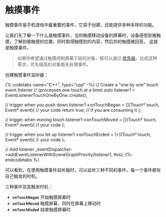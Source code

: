 # 触摸事件

触摸事件是手机游戏中最重要的事件，它易于创建，还能提供多种多样的功能。

让我们先了解一下什么是触摸事件，当你触摸移动设备的屏幕时，设备感受到被触摸，了解到被触摸的位置，同时取得触摸到的内容，然后你的触摸被回答。 这就是触摸事件。

> 如果你希望通过触摸控制屏幕下层的对象，那可以通过 [优先级](priority.md)，达成这种需求，优先级高的对象能先处理事件。

创建触摸事件监听器：

{% codetabs name="C++", type="cpp" -%}
//  Create a "one by one" touch event listener
// (processes one touch at a time)
auto listener1 = EventListenerTouchOneByOne::create();

// trigger when you push down
listener1->onTouchBegan = [](Touch* touch, Event* event){
    // your code
    return true; // if you are consuming it
};

// trigger when moving touch
listener1->onTouchMoved = [](Touch* touch, Event* event){
    // your code
};

// trigger when you let up
listener1->onTouchEnded = [=](Touch* touch, Event* event){
    // your code
};

// Add listener
_eventDispatcher->addEventListenerWithSceneGraphPriority(listener1, this);
{%- endcodetabs %}

可以看到，在使用触摸事件监听器时，可以监听三种不同的事件，每一个事件都有自己触发的时机。

三种事件及其触发时机：

* __`onTouchBegan`__    开始触摸屏幕时
* __`onTouchMoved`__    触摸屏幕，同时在屏幕上移动时
* __`onTouchEnded`__    结束触摸屏幕时
